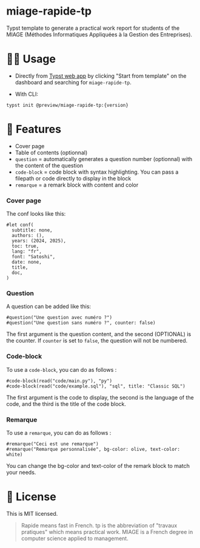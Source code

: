 # miage-rapide-tp

Typst template to generate a practical work report for students of the MIAGE (Méthodes Informatiques Appliquées à la Gestion des Entreprises).

# 🧑‍💻 Usage

- Directly from [Typst web app](https://typst.app/) by clicking "Start from template" on the dashboard and searching for `miage-rapide-tp`.

- With CLI:

```
typst init @preview/miage-rapide-tp:{version}
```

# 🚀 Features

- Cover page
- Table of contents (optionnal)
- `question` = automatically generates a question number (optionnal) with the content of the question
- `code-block` = code block with syntax highlighting. You can pass a filepath or code directly to display in the block
- `remarque` = a remark block with content and color

### Cover page

The conf looks like this:

```
#let conf(
  subtitle: none,
  authors: (),
  years: (2024, 2025),
  toc: true,
  lang: "fr",
  font: "Satoshi",
  date: none,
  title,
  doc,
)
```

### Question

A question can be added like this:

```
#question("Une question avec numéro ?")
#question("Une question sans numéro ?", counter: false)
```

The first argument is the question content, and the second (OPTIONAL) is the counter. If `counter` is set to `false`, the question will not be numbered.

### Code-block

To use a `code-block`, you can do as follows :

```
#code-block(read("code/main.py"), "py")
#code-block(read("code/example.sql"), "sql", title: "Classic SQL")
```

The first argument is the code to display, the second is the language of the code, and the third is the title of the code block.

### Remarque

To use a `remarque`, you can do as follows :

```
#remarque("Ceci est une remarque")
#remarque("Remarque personnalisée", bg-color: olive, text-color: white)
```

You can change the bg-color and text-color of the remark block to match your needs.

# 📝 License

This is MIT licensed.

> Rapide means fast in French. tp is the abbreviation of "travaux pratiques" which means practical work. MIAGE is a French degree in computer science applied to management.
